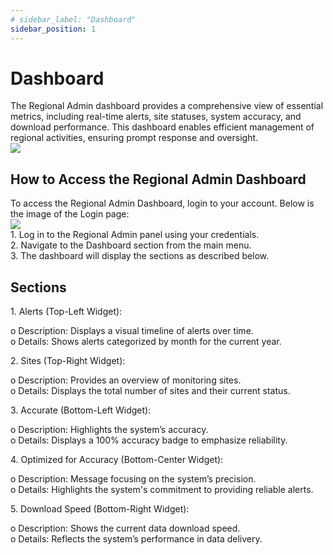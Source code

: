```yaml
---
# sidebar_label: "Dashboard"
sidebar_position: 1
---
```


<link rel="stylesheet" href="path/to/custom.css"/>
<div class="ml-5">
 
# Dashboard

<div class="mt-5">The Regional Admin dashboard provides a comprehensive view of essential metrics, including real-time alerts, site statuses, system accuracy, and download performance. This dashboard enables efficient management of regional activities, ensuring prompt response and oversight.</div>

<img src="/img/regional-admin-dashboard.png" class="w-auto h-auto my-8 border shadow-md"/>

## How to Access the Regional Admin Dashboard

<div class="mt-5">To access the Regional Admin Dashboard, login to your account. Below is the image of the Login page:</div>

<img src="/img/login.png" class="w-auto h-auto my-8 border shadow-md"/>

<div class="mt-5">1. Log in to the Regional Admin panel using your credentials.</div>
<div class="mt-5">2. Navigate to the Dashboard section from the main menu.</div>
<div class="mt-5">3. The dashboard will display the sections as described below.</div>

## Sections

<p class="font-semibold mt-3">1. Alerts (Top-Left Widget):</p>
<div class="mt-5 ml-4">o Description: Displays a visual timeline of alerts over time.</div>
<div class="ml-4">o Details: Shows alerts categorized by month for the current year.</div>

<p class="font-semibold mt-3">2. Sites (Top-Right Widget):</p>
<div class="mt-5 ml-4">o Description: Provides an overview of monitoring sites.</div>
<div class="ml-4">o Details: Displays the total number of sites and their current status.</div>

<p class="font-semibold mt-3">3. Accurate (Bottom-Left Widget):</p>
<div class="mt-5 ml-4">o Description: Highlights the system’s accuracy.</div>
<div class="ml-4">o Details: Displays a 100% accuracy badge to emphasize reliability.</div>

<p class="font-semibold mt-3">4. Optimized for Accuracy (Bottom-Center Widget):</p>
<div class="mt-5 ml-4">o Description: Message focusing on the system’s precision.</div>
<div class="ml-4">o Details: Highlights the system's commitment to providing reliable alerts.</div>

<p class="font-semibold mt-3">5. Download Speed (Bottom-Right Widget):</p>
<div class="mt-5 ml-4">o Description: Shows the current data download speed.</div>
<div class="ml-4">o Details: Reflects the system’s performance in data delivery.</div>

</div>
